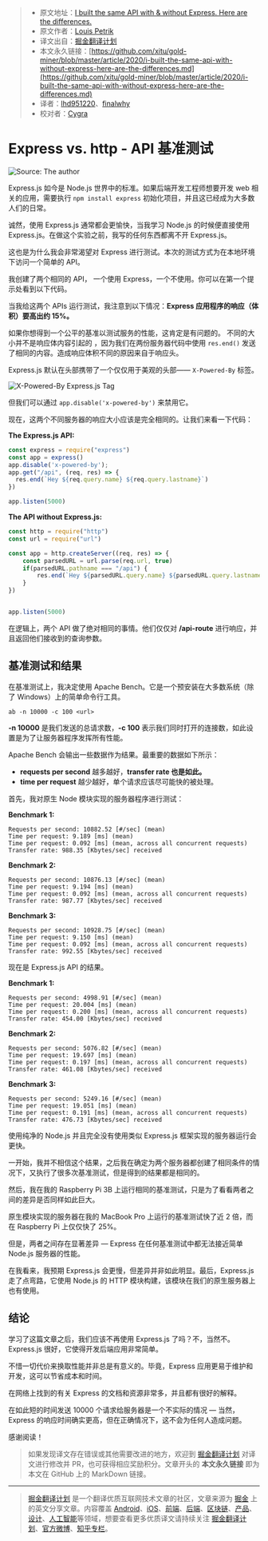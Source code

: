 > * 原文地址：[I built the same API with & without Express. Here are the differences.](https://medium.com/javascript-in-plain-english/i-built-the-same-api-with-without-express-here-are-the-differences-83bbeb7ddad)
> * 原文作者：[Louis Petrik](https://medium.com/@louispetrik)
> * 译文出自：[掘金翻译计划](https://github.com/xitu/gold-miner)
> * 本文永久链接：[https://github.com/xitu/gold-miner/blob/master/article/2020/i-built-the-same-api-with-without-express-here-are-the-differences.md](https://github.com/xitu/gold-miner/blob/master/article/2020/i-built-the-same-api-with-without-express-here-are-the-differences.md)
> * 译者：[lhd951220](https://github.com/lhd951220)、[finalwhy](ttps://github.com/finalwhy)
> * 校对者：[Cygra](https://github.com/Cygra)

# Express vs. http - API 基准测试

![Source: The author](https://cdn-images-1.medium.com/max/2794/1*UwjbdzSkB6KnS9SCM-wx3Q.png)

Express.js 如今是 Node.js 世界中的标准。如果后端开发工程师想要开发 web 相关的应用，需要执行 `npm install express` 初始化项目，并且这已经成为大多数人们的日常。

诚然，使用 Express.js 通常都会更愉快，当我学习 Node.js 的时候便直接使用 Express.js。在做这个实验之前，我写的任何东西都离不开 Express.js。

这也是为什么我会非常渴望对 Express 进行测试。本次的测试方式为在本地环境下访问一个简单的 API。

我创建了两个相同的 API， 一个使用 Express，一个不使用。你可以在第一个提示处看到以下代码。

当我给这两个 APIs 运行测试，我注意到以下情况：**Express 应用程序的响应（体积）要高出约 15%。**

如果你想得到一个公平的基准以测试服务的性能，这肯定是有问题的。
不同的大小并不是响应体内容引起的 ，因为我们在两份服务器代码中使用 `res.end()` 发送了相同的内容。造成响应体积不同的原因来自于响应头。

Express.js 默认在头部携带了一个仅仅用于美观的头部—— `X-Powered-By` 标签。

![X-Powered-By Express.js Tag](https://cdn-images-1.medium.com/max/2000/1*jVTQ2oCR5H5tufnSpffdGQ.png)

但我们可以通过 `app.disable('x-powered-by')` 来禁用它。

现在，这两个不同服务器的响应大小应该是完全相同的。让我们来看一下代码：

**The Express.js API:**

```js
const express = require("express")
const app = express()
app.disable('x-powered-by');
app.get("/api", (req, res) => {
  res.end(`Hey ${req.query.name} ${req.query.lastname}`)
})

app.listen(5000)
```

**The API without Express.js:**

```js
const http = require("http")
const url = require("url")

const app = http.createServer((req, res) => {
    const parsedURL = url.parse(req.url, true)
    if(parsedURL.pathname === "/api") {
        res.end(`Hey ${parsedURL.query.name} ${parsedURL.query.lastname}`)
    }
})


app.listen(5000)
```

在逻辑上，两个 API 做了绝对相同的事情。他们仅仅对 **/api-route** 进行响应，并且返回他们接收到的查询参数。

## 基准测试和结果

在基准测试上，我决定使用 Apache Bench。它是一个预安装在大多数系统（除了 Windows）上的简单命令行工具。

```
ab -n 10000 -c 100 <url>
```

**-n 10000** 是我们发送的总请求数，**-c 100** 表示我们同时打开的连接数，如此设置是为了让服务器程序发挥所有性能。

Apache Bench 会输出一些数据作为结果。最重要的数据如下所示：

*  **requests per second** 越多越好，**transfer rate 也是如此。**
*  **time per request** 越少越好，单个请求应该尽可能快的被处理。

首先，我对原生 Node 模块实现的服务器程序进行测试：

**Benchmark 1:**

```
Requests per second: 10882.52 [#/sec] (mean)
Time per request: 9.189 [ms] (mean)
Time per request: 0.092 [ms] (mean, across all concurrent requests)
Transfer rate: 988.35 [Kbytes/sec] received
```

**Benchmark 2:**

```
Requests per second: 10876.13 [#/sec] (mean)
Time per request: 9.194 [ms] (mean)
Time per request: 0.092 [ms] (mean, across all concurrent requests)
Transfer rate: 987.77 [Kbytes/sec] received
```

**Benchmark 3:**

```
Requests per second: 10928.75 [#/sec] (mean)
Time per request: 9.150 [ms] (mean)
Time per request: 0.092 [ms] (mean, across all concurrent requests)
Transfer rate: 992.55 [Kbytes/sec] received
```

现在是 Express.js API 的结果。

**Benchmark 1:**

```
Requests per second: 4998.91 [#/sec] (mean)
Time per request: 20.004 [ms] (mean)
Time per request: 0.200 [ms] (mean, across all concurrent requests)
Transfer rate: 454.00 [Kbytes/sec] received
```

**Benchmark 2:**

```
Requests per second: 5076.82 [#/sec] (mean)
Time per request: 19.697 [ms] (mean)
Time per request: 0.197 [ms] (mean, across all concurrent requests)
Transfer rate: 461.08 [Kbytes/sec] received
```

**Benchmark 3:**

```
Requests per second: 5249.16 [#/sec] (mean)
Time per request: 19.051 [ms] (mean)
Time per request: 0.191 [ms] (mean, across all concurrent requests)
Transfer rate: 476.73 [Kbytes/sec] received
```

使用纯净的 Node.js 并且完全没有使用类似 Express.js 框架实现的服务器运行会更快。

一开始，我并不相信这个结果，之后我在确定为两个服务器都创建了相同条件的情况下，又执行了很多次基准测试，但是得到的结果都是相同的。

然后，我在我的 Raspberry Pi 3B 上运行相同的基准测试，只是为了看看两者之间的差异是否同样如此巨大。

原生模块实现的服务器在我的 MacBook Pro 上运行的基准测试快了近 2 倍，而在 Raspberry Pi 上仅仅快了 25%。

但是，两者之间存在显著差异 — Express 在任何基准测试中都无法接近简单 Node.js 服务器的性能。

在我看来，我预期 Express.js 会更慢，但差异并非如此明显。最后，Express.js 走了点弯路，它使用 Node.js 的 HTTP 模块构建，该模块在我们的原生服务器上也有使用。

## 结论

学习了这篇文章之后，我们应该不再使用 Express.js 了吗？不，当然不。Express.js 很好，它使得开发后端应用非常简单。

不惜一切代价来换取性能并非总是有意义的。毕竟，Express 应用更易于维护和开发，这可以节省成本和时间。

在网络上找到的有关 Express 的文档和资源非常多，并且都有很好的解释。

在如此短的时间发送 10000 个请求给服务器是一个不实际的情况 — 当然，Express 的响应时间确实更高，但在正确情况下，这不会为任何人造成问题。

感谢阅读！

> 如果发现译文存在错误或其他需要改进的地方，欢迎到 [掘金翻译计划](https://github.com/xitu/gold-miner) 对译文进行修改并 PR，也可获得相应奖励积分。文章开头的 **本文永久链接** 即为本文在 GitHub 上的 MarkDown 链接。

---

> [掘金翻译计划](https://github.com/xitu/gold-miner) 是一个翻译优质互联网技术文章的社区，文章来源为 [掘金](https://juejin.im) 上的英文分享文章。内容覆盖 [Android](https://github.com/xitu/gold-miner#android)、[iOS](https://github.com/xitu/gold-miner#ios)、[前端](https://github.com/xitu/gold-miner#前端)、[后端](https://github.com/xitu/gold-miner#后端)、[区块链](https://github.com/xitu/gold-miner#区块链)、[产品](https://github.com/xitu/gold-miner#产品)、[设计](https://github.com/xitu/gold-miner#设计)、[人工智能](https://github.com/xitu/gold-miner#人工智能)等领域，想要查看更多优质译文请持续关注 [掘金翻译计划](https://github.com/xitu/gold-miner)、[官方微博](http://weibo.com/juejinfanyi)、[知乎专栏](https://zhuanlan.zhihu.com/juejinfanyi)。
